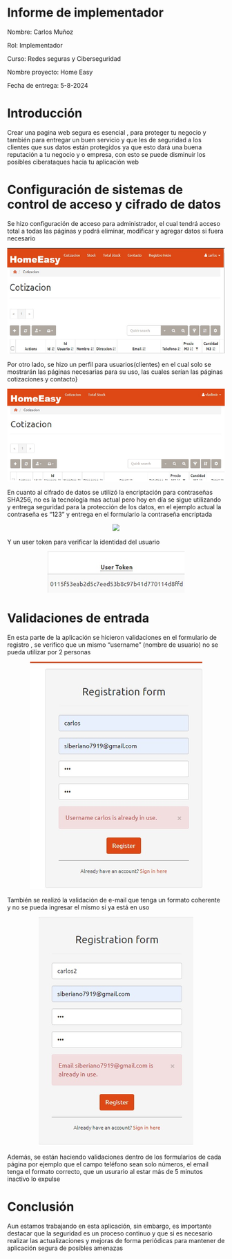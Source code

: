 # Informe de implementador










Nombre: Carlos Muñoz

Rol: Implementador

Curso: Redes seguras y Ciberseguridad

Nombre proyecto: Home Easy

Fecha de entrega: 5-8-2024




# Introducción
Crear una pagina web segura es esencial , para proteger tu negocio y también para entregar un buen servicio y que les de seguridad a los clientes que sus datos están protegidos ya que esto dará una buena reputación a tu negocio y o empresa, con esto se puede disminuir los posibles ciberataques hacia tu aplicación web

# Configuración de sistemas de control de acceso y cifrado de datos

Se hizo configuración de acceso para administrador, el cual tendrá acceso total a todas las páginas y podrá eliminar, modificar y agregar datos si fuera necesario


<p align="center">
<img src="./imagenes/administrador.jpg">
</p>

Por otro lado, se hizo un perfil para usuarios(clientes) en el cual solo se mostrarán las páginas necesarias para su uso, las cuales serían las páginas cotizaciones y contacto}

<p align="center">
<img src="./imagenes/usuario.jpg">
</p>


En cuanto al cifrado de datos se utilizó la encriptación para contraseñas SHA256, no es la tecnología mas actual pero hoy en día se sigue utilizando y entrega seguridad para la protección de los datos, en el ejemplo actual la contraseña es “123” y entrega en el formulario la contraseña encriptada 

<p align="center">
<img src="./imagenes/contraseña.jpg">
</p>

Y un user token para verificar la identidad del usuario

<p align="center">
<img src="./imagenes/token.jpg">
</p>

# Validaciones de entrada

En esta parte de la aplicación se hicieron validaciones en el formulario de registro , se verifico que un mismo “username” (nombre de usuario) no se pueda utilizar por 2 personas 

<p align="center">
<img src="./imagenes/registro.jpg">
</p>

También se realizó la validación de e-mail que tenga un formato coherente y no se pueda ingresar el mismo si ya está en uso

<p align="center">
<img src="./imagenes/registro2.jpg">
</p>

Además, se están haciendo validaciones dentro de los formularios de cada página por ejemplo que el campo teléfono sean solo números, el email tenga el formato correcto, que un usurario al estar más de 5 minutos inactivo lo expulse

# Conclusión

Aun estamos trabajando en esta aplicación, sin embargo, es importante destacar que la seguridad es un proceso continuo y que si es necesario realizar las actualizaciones y mejoras de forma periódicas para mantener de aplicación segura de posibles amenazas

